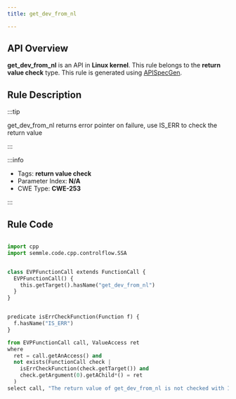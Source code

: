 ```yaml
---
title: get_dev_from_nl

---
```



## API Overview
**get_dev_from_nl** is an API in **Linux kernel**. This rule belongs to the **return value check** type. This rule is generated using [APISpecGen](../../tools/APISpecGen).
## Rule Description

:::tip

get_dev_from_nl returns error pointer on failure, use IS_ERR to check the return value

:::

:::info

- Tags: **return value check**
- Parameter Index: **N/A**
- CWE Type: **CWE-253**

:::

## Rule Code
```python

import cpp
import semmle.code.cpp.controlflow.SSA


class EVPFunctionCall extends FunctionCall {
  EVPFunctionCall() {
    this.getTarget().hasName("get_dev_from_nl")
  }
}


predicate isErrCheckFunction(Function f) {
  f.hasName("IS_ERR") 
}

from EVPFunctionCall call, ValueAccess ret
where
  ret = call.getAnAccess() and
  not exists(FunctionCall check |
    isErrCheckFunction(check.getTarget()) and
    check.getArgument(0).getAChild*() = ret
  )
select call, "The return value of get_dev_from_nl is not checked with IS_ERR."
    
```